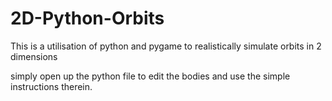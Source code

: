# 2D-Python-Orbits
This is a utilisation of python and pygame to realistically simulate orbits in 2 dimensions

simply open up the python file to edit the bodies and use the simple instructions therein.
